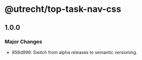 # @utrecht/top-task-nav-css

## 1.0.0

### Major Changes

- 856d996: Switch from alpha releases to semantic versioning.
